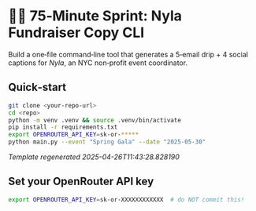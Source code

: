 
# 🏃‍♀️ 75‑Minute Sprint: **Nyla Fundraiser Copy CLI**

Build a one‑file command‑line tool that generates a 5‑email drip + 4 social captions
for *Nyla*, an NYC non‑profit event coordinator.

## Quick‑start

```bash
git clone <your-repo-url>
cd <repo>
python -m venv .venv && source .venv/bin/activate
pip install -r requirements.txt
export OPENROUTER_API_KEY=sk-or-*****
python main.py --event "Spring Gala" --date "2025-05-30"
```

_Template regenerated 2025-04-26T11:43:28.828190_

## Set your OpenRouter API key
```bash
export OPENROUTER_API_KEY=sk-or-XXXXXXXXXXXX  # do NOT commit this!
```
